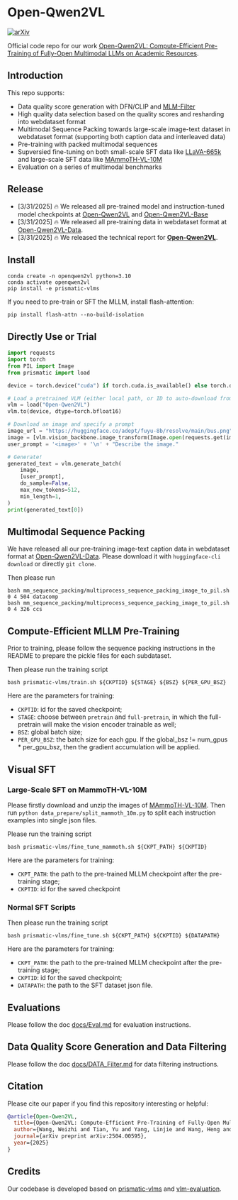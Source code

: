 # Open-Qwen2VL

[![arXiv](https://img.shields.io/badge/arXiv-2504.00595-df2a2a.svg?style=for-the-badge)](https://arxiv.org/abs/2504.00595)

Official code repo for our work [Open-Qwen2VL: Compute-Efficient Pre-Training of Fully-Open Multimodal LLMs on Academic Resources](https://victorwz.github.io/Open-Qwen2VL/).

## Introduction
This repo supports:
- Data quality score generation with DFN/CLIP and [MLM-Filter](https://github.com/Victorwz/MLM_Filter)
- High quality data selection based on the quality scores and resharding into webdataset format
- Multimodal Sequence Packing towards large-scale image-text dataset in webdataset format (supporting both caption data and interleaved data)
- Pre-training with packed multimodal sequences
- Supversied fine-tuning on both small-scale SFT data like [LLaVA-665k](https://huggingface.co/datasets/liuhaotian/LLaVA-Instruct-150K/blob/main/llava_v1_5_mix665k.json) and large-scale SFT data like [MAmmoTH-VL-10M](https://huggingface.co/datasets/MAmmoTH-VL/MAmmoTH-VL-Instruct-12M)
- Evaluation on a series of multimodal benchmarks


## Release
- [3/31/2025] 🔥 We released all pre-trained model and instruction-tuned model checkpoints at [Open-Qwen2VL](https://huggingface.co/weizhiwang/Open-Qwen2VL) and [Open-Qwen2VL-Base](https://huggingface.co/weizhiwang/Open-Qwen2VL-Base)
- [3/31/2025] 🔥 We released all pre-training data in webdataset format at [Open-Qwen2VL-Data](https://huggingface.co/datasets/weizhiwang/Open-Qwen2VL-Data).
- [3/31/2025] 🔥 We released the technical report for [**Open-Qwen2VL**](https://arxiv.org/abs/2504.00595).

## Install

```Shell
conda create -n openqwen2vl python=3.10
conda activate openqwen2vl
pip install -e prismatic-vlms
```

If you need to pre-train or SFT the MLLM, install flash-attention:
```
pip install flash-attn --no-build-isolation
```

## Directly Use or Trial
```python
import requests
import torch
from PIL import Image
from prismatic import load

device = torch.device("cuda") if torch.cuda.is_available() else torch.device("cpu")

# Load a pretrained VLM (either local path, or ID to auto-download from the HF Hub)
vlm = load("Open-Qwen2VL")
vlm.to(device, dtype=torch.bfloat16)

# Download an image and specify a prompt
image_url = "https://huggingface.co/adept/fuyu-8b/resolve/main/bus.png"
image = [vlm.vision_backbone.image_transform(Image.open(requests.get(image_url, stream=True).raw).convert("RGB")).unsqueeze(0)]
user_prompt = '<image>' + '\n' + "Describe the image."

# Generate!
generated_text = vlm.generate_batch(
    image,
    [user_prompt],
    do_sample=False,
    max_new_tokens=512,
    min_length=1,
)
print(generated_text[0])
```

## Multimodal Sequence Packing
We have released all our pre-training image-text caption data in webdataset format at [Open-Qwen2VL-Data](https://huggingface.co/datasets/weizhiwang/Open-Qwen2VL-Data). Please download it with ```huggingface-cli download``` or directly ```git clone```.

Then please run
```shell
bash mm_sequence_packing/multiprocess_sequence_packing_image_to_pil.sh 0 4 504 datacomp
bash mm_sequence_packing/multiprocess_sequence_packing_image_to_pil.sh 0 4 326 ccs
```

## Compute-Efficient MLLM Pre-Training
Prior to training, please follow the sequence packing instructions in the README to prepare the pickle files for each subdataset.

Then please run the training script
```Shell
bash prismatic-vlms/train.sh ${CKPTID} ${STAGE} ${BSZ} ${PER_GPU_BSZ}
```
Here are the parameters for training:
- `CKPTID`: id for the saved checkpoint;
- `STAGE`: choose between `pretrain` and `full-pretrain`, in which the full-pretrain will make the vision encoder trainable as well;
- `BSZ`: global batch size;
- `PER_GPU_BSZ`: the batch size for each gpu. If the global_bsz != num_gpus * per_gpu_bsz, then the gradient accumulation will be applied.

## Visual SFT
### Large-Scale SFT on MammoTH-VL-10M
Please firstly download and unzip the images of [MAmmoTH-VL-10M](https://huggingface.co/datasets/MAmmoTH-VL/MAmmoTH-VL-Instruct-12M). Then run ```python data_prepare/split_mammoth_10m.py``` to split each instruction examples into single json files.

Please run the training script
```Shell
bash prismatic-vlms/fine_tune_mammoth.sh ${CKPT_PATH} ${CKPTID}
```
Here are the parameters for training:
- `CKPT_PATH`: the path to the pre-trained MLLM checkpoint after the pre-training stage;
- `CKPTID`: id for the saved checkpoint

### Normal SFT Scripts

Then please run the training script
```Shell
bash prismatic-vlms/fine_tune.sh ${CKPT_PATH} ${CKPTID} ${DATAPATH}
```
Here are the parameters for training:
- `CKPT_PATH`: the path to the pre-trained MLLM checkpoint after the pre-training stage;
- `CKPTID`: id for the saved checkpoint;
- `DATAPATH`: the path to the SFT dataset json file.

## Evaluations
Please follow the doc [docs/Eval.md](docs/Eval.md) for evaluation instructions.

## Data Quality Score Generation and Data Filtering
Please follow the doc [docs/DATA_Filter.md](docs/DATA_Filter.md) for data filtering instructions.

## Citation

Please cite our paper if you find this repository interesting or helpful:
```bibtex
@article{Open-Qwen2VL,
  title={Open-Qwen2VL: Compute-Efficient Pre-Training of Fully-Open Multimodal LLMs on Academic Resources},
  author={Wang, Weizhi and Tian, Yu and Yang, Linjie and Wang, Heng and Yan, Xifeng},
  journal={arXiv preprint arXiv:2504.00595},
  year={2025}
}
```


## Credits
Our codebase is developed based on [prismatic-vlms](https://github.com/TRI-ML/prismatic-vlms) and [vlm-evaluation](https://github.com/TRI-ML/vlm-evaluation).
